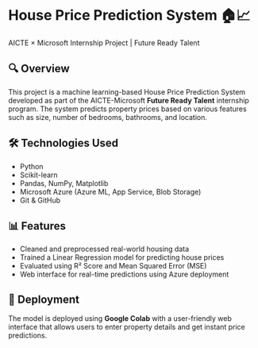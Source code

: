 # House Price Prediction System 🏠📈  
AICTE × Microsoft Internship Project | Future Ready Talent

## 🔍 Overview  
This project is a machine learning-based House Price Prediction System developed as part of the AICTE-Microsoft **Future Ready Talent** internship program. The system predicts property prices based on various features such as size, number of bedrooms, bathrooms, and location.

## 🛠️ Technologies Used  
- Python  
- Scikit-learn  
- Pandas, NumPy, Matplotlib  
- Microsoft Azure (Azure ML, App Service, Blob Storage)  
- Git & GitHub  

## 📊 Features  
- Cleaned and preprocessed real-world housing data  
- Trained a Linear Regression model for predicting house prices  
- Evaluated using R² Score and Mean Squared Error (MSE)  
- Web interface for real-time predictions using Azure deployment  

## 🚀 Deployment  
The model is deployed using **Google Colab** with a user-friendly web interface that allows users to enter property details and get instant price predictions.
